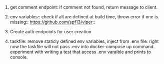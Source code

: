 1.  get comment endpoint: if comment not found, return message to client.

2.  env variables:: check if all are defined at build time, throw error if one is missing:: https://github.com/spf13/viper::

3.  Create auth endpoints for user creation

4.  taskfile: remove staticly defined env variables, inject from .env file. right now the taskfile will not pass .env into docker-compose up command. experiment with writing a test that access .env varaible and prints to console.
